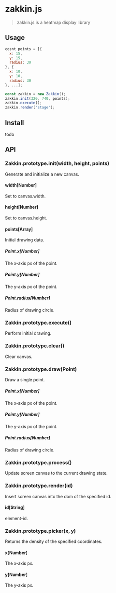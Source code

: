 # zakkin.js

> zakkin.js is a heatmap display library

## Usage
```javascript
cosnt points = [{
  x: 15,
  y: 15,
  radius: 30
}, {
  x: 10,
  y: 10,
  radius: 30
}, ...];

const zakkin = new Zakkin();
zakkin.init(320, 740, points);
zakkin.execute();
zakkin.render('stage');
```

## Install
todo

## API
### Zakkin.prototype.init(width, height, points)
Generate and initialize a new canvas.

#### width[Number]
Set to canvas.width.

#### height[Number]
Set to canvas.height.

#### points[Array<Point>]
Initial drawing data.

##### Point.x[Number]
The x-axis px of the point.

##### Point.y[Number]
The y-axis px of the point.

##### Point.radius[Number]
Radius of drawing circle.

### Zakkin.prototype.execute()
Perform initial drawing.

### Zakkin.prototype.clear()
Clear canvas.

### Zakkin.prototype.draw(Point)
Draw a single point.

##### Point.x[Number]
The x-axis px of the point.

##### Point.y[Number]
The y-axis px of the point.

##### Point.radius[Number]
Radius of drawing circle.

### Zakkin.prototype.process()
Update screen canvas to the current drawing state.

### Zakkin.prototype.render(id)
Insert screen canvas into the dom of the specified id.

#### id[String]
element-id.

### Zakkin.prototype.picker(x, y)
Returns the density of the specified coordinates.

#### x[Number]
The x-axis px.

#### y[Number]
The y-axis px.
